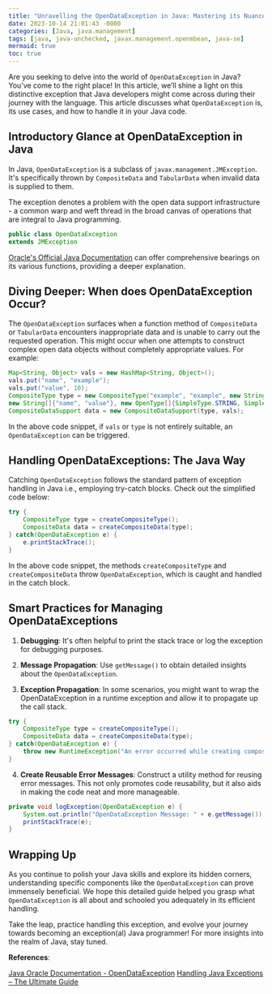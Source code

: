 ```yaml
---
title: "Unravelling the OpenDataException in Java: Mastering its Nuances"
date: 2023-10-14 21:01:43 -0000
categories: [Java, java.management]
tags: [java, java-unchecked, javax.management.openmbean, java-se]
mermaid: true
toc: true
---
```



Are you seeking to delve into the world of `OpenDataException` in Java? You’ve come to the right place! In this article, we’ll shine a light on this distinctive exception that Java developers might come across during their journey with the language. This article discusses what `OpenDataException` is, its use cases, and how to handle it in your Java code.

## Introductory Glance at OpenDataException in Java

In Java, `OpenDataException` is a subclass of `javax.management.JMException`. It's specifically thrown by `CompositeData` and `TabularData` when invalid data is supplied to them. 

The exception denotes a problem with the open data support infrastructure - a common warp and weft thread in the broad canvas of operations that are integral to Java programming.

```java
public class OpenDataException
extends JMException
```

[Oracle's Official Java Documentation](https://docs.oracle.com/en/java/) can offer comprehensive bearings on its various functions, providing a deeper explanation.

## Diving Deeper: When does OpenDataException Occur?

The `OpenDataException` surfaces when a function method of `CompositeData` or `TabularData` encounters inappropriate data and is unable to carry out the requested operation. This might occur when one attempts to construct complex open data objects without completely appropriate values. For example:

```java
Map<String, Object> vals = new HashMap<String, Object>();
vals.put("name", "example");
vals.put("value", 10);
CompositeType type = new CompositeType("example", "example", new String[]{"name", "value"}, 
new String[]{"name", "value"}, new OpenType[]{SimpleType.STRING, SimpleType.INTEGER});
CompositeDataSupport data = new CompositeDataSupport(type, vals);
```

In the above code snippet, if `vals` or `type` is not entirely suitable, an `OpenDataException` can be triggered.

## Handling OpenDataExceptions: The Java Way 

Catching `OpenDataException` follows the standard pattern of exception handling in Java i.e., employing try-catch blocks. Check out the simplified code below:

```java
try {    
    CompositeType type = createCompositeType();
    CompositeData data = createCompositeData(type);
} catch(OpenDataException e) {    
    e.printStackTrace();
}
```

In the above code snippet, the methods `createCompositeType` and `createCompositeData` throw `OpenDataException`, which is caught and handled in the catch block.

## Smart Practices for Managing OpenDataExceptions

1. **Debugging**: It's often helpful to print the stack trace or log the exception for debugging purposes.

2. **Message Propagation**: Use `getMessage()` to obtain detailed insights about the `OpenDataException`.

3. **Exception Propagation**: In some scenarios, you might want to wrap the OpenDataException in a runtime exception and allow it to propagate up the call stack.

```java
try {    
    CompositeType type = createCompositeType();
    CompositeData data = createCompositeData(type);
} catch(OpenDataException e) {    
    throw new RuntimeException("An error occurred while creating composite data", e);
}
```

4. **Create Reusable Error Messages**: Construct a utility method for reusing error messages. This not only promotes code reusability, but it also aids in making the code neat and more manageable.

```java
private void logException(OpenDataException e) {
    System.out.println("OpenDataException Message: " + e.getMessage());
	printStackTrace(e);
}
```

## Wrapping Up

As you continue to polish your Java skills and explore its hidden corners, understanding specific components like the `OpenDataException` can prove immensely beneficial. We hope this detailed guide helped you grasp what `OpenDataException` is all about and schooled you adequately in its efficient handling.

Take the leap, practice handling this exception, and evolve your journey towards becoming an exception(al) Java programmer! For more insights into the realm of Java, stay tuned. 

**References**:

[Java Oracle Documentation - OpenDataException](https://docs.oracle.com/javase/7/docs/api/javax/management/openmbean/OpenDataException.html)
[Handling Java Exceptions – The Ultimate Guide](https://stackify.com/specify-handle-exceptions-java/)
